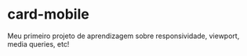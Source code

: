 # card-mobile
Meu primeiro projeto de aprendizagem sobre responsividade, viewport, media queries, etc!
